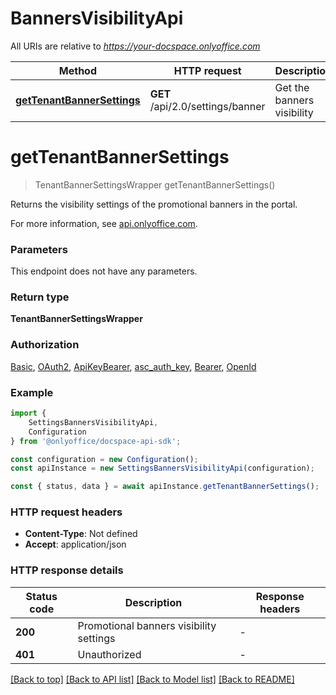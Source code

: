 # BannersVisibilityApi

All URIs are relative to *https://your-docspace.onlyoffice.com*

|Method | HTTP request | Description|
|------------- | ------------- | -------------|
|[**getTenantBannerSettings**](#gettenantbannersettings) | **GET** /api/2.0/settings/banner | Get the banners visibility|

# **getTenantBannerSettings**
> TenantBannerSettingsWrapper getTenantBannerSettings()

Returns the visibility settings of the promotional banners in the portal.

For more information, see [api.onlyoffice.com](https://api.onlyoffice.com/docspace/api-backend/usage-api/get-tenant-banner-settings/).

### Parameters
This endpoint does not have any parameters.


### Return type

**TenantBannerSettingsWrapper**

### Authorization

[Basic](../README.md#Basic), [OAuth2](../README.md#OAuth2), [ApiKeyBearer](../README.md#ApiKeyBearer), [asc_auth_key](../README.md#asc_auth_key), [Bearer](../README.md#Bearer), [OpenId](../README.md#OpenId)

### Example

```typescript
import {
    SettingsBannersVisibilityApi,
    Configuration
} from '@onlyoffice/docspace-api-sdk';

const configuration = new Configuration();
const apiInstance = new SettingsBannersVisibilityApi(configuration);

const { status, data } = await apiInstance.getTenantBannerSettings();
```

### HTTP request headers

 - **Content-Type**: Not defined
 - **Accept**: application/json


### HTTP response details
| Status code | Description | Response headers |
|-------------|-------------|------------------|
|**200** | Promotional banners visibility settings |  -  |
|**401** | Unauthorized |  -  |

[[Back to top]](#) [[Back to API list]](../README.md#documentation-for-api-endpoints) [[Back to Model list]](../README.md#documentation-for-models) [[Back to README]](../README.md)

